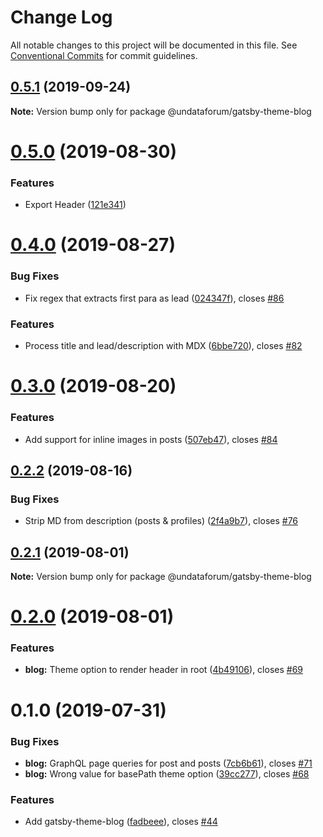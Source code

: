 # Change Log

All notable changes to this project will be documented in this file.
See [Conventional Commits](https://conventionalcommits.org) for commit guidelines.

## [0.5.1](https://github.com/UNDataForum/gatsby-themes/tree/master/themes/gatsby-theme-blog/compare/@undataforum/gatsby-theme-blog@0.5.0...@undataforum/gatsby-theme-blog@0.5.1) (2019-09-24)

**Note:** Version bump only for package @undataforum/gatsby-theme-blog





# [0.5.0](https://github.com/UNDataForum/gatsby-themes/tree/master/themes/gatsby-theme-blog/compare/@undataforum/gatsby-theme-blog@0.4.0...@undataforum/gatsby-theme-blog@0.5.0) (2019-08-30)


### Features

* Export Header ([121e341](https://github.com/UNDataForum/gatsby-themes/tree/master/themes/gatsby-theme-blog/commit/121e341))





# [0.4.0](https://github.com/UNDataForum/gatsby-themes/tree/master/themes/gatsby-theme-blog/compare/@undataforum/gatsby-theme-blog@0.3.0...@undataforum/gatsby-theme-blog@0.4.0) (2019-08-27)


### Bug Fixes

* Fix regex that extracts first para as lead ([024347f](https://github.com/UNDataForum/gatsby-themes/tree/master/themes/gatsby-theme-blog/commit/024347f)), closes [#86](https://github.com/UNDataForum/gatsby-themes/tree/master/themes/gatsby-theme-blog/issues/86)


### Features

* Process title and lead/description with MDX ([6bbe720](https://github.com/UNDataForum/gatsby-themes/tree/master/themes/gatsby-theme-blog/commit/6bbe720)), closes [#82](https://github.com/UNDataForum/gatsby-themes/tree/master/themes/gatsby-theme-blog/issues/82)





# [0.3.0](https://github.com/UNDataForum/gatsby-themes/tree/master/themes/gatsby-theme-blog/compare/@undataforum/gatsby-theme-blog@0.2.2...@undataforum/gatsby-theme-blog@0.3.0) (2019-08-20)


### Features

* Add support for inline images in posts ([507eb47](https://github.com/UNDataForum/gatsby-themes/tree/master/themes/gatsby-theme-blog/commit/507eb47)), closes [#84](https://github.com/UNDataForum/gatsby-themes/tree/master/themes/gatsby-theme-blog/issues/84)





## [0.2.2](https://github.com/UNDataForum/gatsby-themes/tree/master/themes/gatsby-theme-blog/compare/@undataforum/gatsby-theme-blog@0.2.1...@undataforum/gatsby-theme-blog@0.2.2) (2019-08-16)


### Bug Fixes

* Strip MD from description (posts & profiles) ([2f4a9b7](https://github.com/UNDataForum/gatsby-themes/tree/master/themes/gatsby-theme-blog/commit/2f4a9b7)), closes [#76](https://github.com/UNDataForum/gatsby-themes/tree/master/themes/gatsby-theme-blog/issues/76)





## [0.2.1](https://github.com/undataforum/gatsby-themes/compare/@undataforum/gatsby-theme-blog@0.2.0...@undataforum/gatsby-theme-blog@0.2.1) (2019-08-01)

**Note:** Version bump only for package @undataforum/gatsby-theme-blog





# [0.2.0](https://github.com/undataforum/gatsby-themes/compare/@undataforum/gatsby-theme-blog@0.1.0...@undataforum/gatsby-theme-blog@0.2.0) (2019-08-01)

### Features

- **blog:** Theme option to render header in root ([4b49106](https://github.com/undataforum/gatsby-themes/commit/4b49106)), closes [#69](https://github.com/undataforum/gatsby-themes/issues/69)

# 0.1.0 (2019-07-31)

### Bug Fixes

- **blog:** GraphQL page queries for post and posts ([7cb6b61](https://github.com/undataforum/gatsby-themes/commit/7cb6b61)), closes [#71](https://github.com/undataforum/gatsby-themes/issues/71)
- **blog:** Wrong value for basePath theme option ([39cc277](https://github.com/undataforum/gatsby-themes/commit/39cc277)), closes [#68](https://github.com/undataforum/gatsby-themes/issues/68)

### Features

- Add gatsby-theme-blog ([fadbeee](https://github.com/undataforum/gatsby-themes/commit/fadbeee)), closes [#44](https://github.com/undataforum/gatsby-themes/issues/44)
